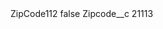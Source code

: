 <?xml version="1.0" encoding="UTF-8"?>
<CustomMetadata xmlns="http://soap.sforce.com/2006/04/metadata" xmlns:xsi="http://www.w3.org/2001/XMLSchema-instance" xmlns:xsd="http://www.w3.org/2001/XMLSchema">
    <label>ZipCode112</label>
    <protected>false</protected>
    <values>
        <field>Zipcode__c</field>
        <value xsi:type="xsd:string">21113</value>
    </values>
</CustomMetadata>
